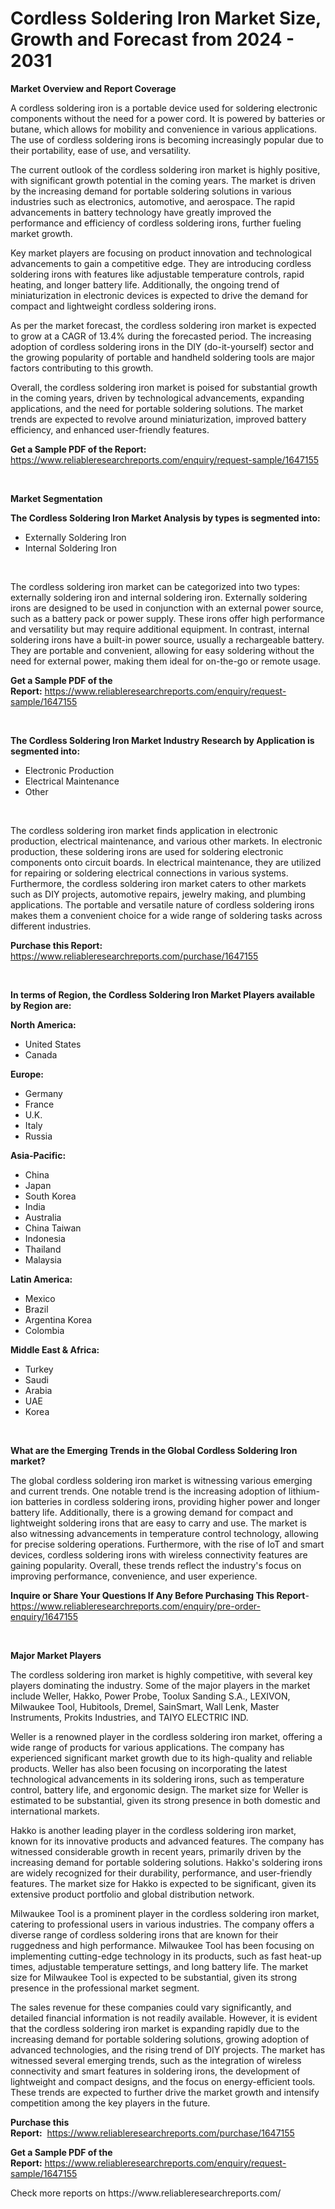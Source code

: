 <p><h1>Cordless Soldering Iron Market Size, Growth and Forecast from 2024 - 2031</h1></p><p><strong>Market Overview and Report Coverage</strong></p>
<p><p>A cordless soldering iron is a portable device used for soldering electronic components without the need for a power cord. It is powered by batteries or butane, which allows for mobility and convenience in various applications. The use of cordless soldering irons is becoming increasingly popular due to their portability, ease of use, and versatility.</p><p>The current outlook of the cordless soldering iron market is highly positive, with significant growth potential in the coming years. The market is driven by the increasing demand for portable soldering solutions in various industries such as electronics, automotive, and aerospace. The rapid advancements in battery technology have greatly improved the performance and efficiency of cordless soldering irons, further fueling market growth.</p><p>Key market players are focusing on product innovation and technological advancements to gain a competitive edge. They are introducing cordless soldering irons with features like adjustable temperature controls, rapid heating, and longer battery life. Additionally, the ongoing trend of miniaturization in electronic devices is expected to drive the demand for compact and lightweight cordless soldering irons.</p><p>As per the market forecast, the cordless soldering iron market is expected to grow at a CAGR of 13.4% during the forecasted period. The increasing adoption of cordless soldering irons in the DIY (do-it-yourself) sector and the growing popularity of portable and handheld soldering tools are major factors contributing to this growth.</p><p>Overall, the cordless soldering iron market is poised for substantial growth in the coming years, driven by technological advancements, expanding applications, and the need for portable soldering solutions. The market trends are expected to revolve around miniaturization, improved battery efficiency, and enhanced user-friendly features.</p></p>
<p><strong>Get a Sample PDF of the Report:</strong> <a href="https://www.reliableresearchreports.com/enquiry/request-sample/1647155">https://www.reliableresearchreports.com/enquiry/request-sample/1647155</a></p>
<p>&nbsp;</p>
<p><strong>Market Segmentation</strong></p>
<p><strong>The Cordless Soldering Iron Market Analysis by types is segmented into:</strong></p>
<p><ul><li>Externally Soldering Iron</li><li>Internal Soldering Iron</li></ul></p>
<p>&nbsp;</p>
<p><p>The cordless soldering iron market can be categorized into two types: externally soldering iron and internal soldering iron. Externally soldering irons are designed to be used in conjunction with an external power source, such as a battery pack or power supply. These irons offer high performance and versatility but may require additional equipment. In contrast, internal soldering irons have a built-in power source, usually a rechargeable battery. They are portable and convenient, allowing for easy soldering without the need for external power, making them ideal for on-the-go or remote usage.</p></p>
<p><strong>Get a Sample PDF of the Report:</strong>&nbsp;<a href="https://www.reliableresearchreports.com/enquiry/request-sample/1647155">https://www.reliableresearchreports.com/enquiry/request-sample/1647155</a></p>
<p>&nbsp;</p>
<p><strong>The Cordless Soldering Iron Market Industry Research by Application is segmented into:</strong></p>
<p><ul><li>Electronic Production</li><li>Electrical Maintenance</li><li>Other</li></ul></p>
<p>&nbsp;</p>
<p><p>The cordless soldering iron market finds application in electronic production, electrical maintenance, and various other markets. In electronic production, these soldering irons are used for soldering electronic components onto circuit boards. In electrical maintenance, they are utilized for repairing or soldering electrical connections in various systems. Furthermore, the cordless soldering iron market caters to other markets such as DIY projects, automotive repairs, jewelry making, and plumbing applications. The portable and versatile nature of cordless soldering irons makes them a convenient choice for a wide range of soldering tasks across different industries.</p></p>
<p><strong>Purchase this Report:</strong>&nbsp; <a href="https://www.reliableresearchreports.com/purchase/1647155">https://www.reliableresearchreports.com/purchase/1647155</a></p>
<p>&nbsp;</p>
<p><strong>In terms of Region, the Cordless Soldering Iron Market Players available by Region are:</strong></p>
<p>
    <p> <strong> North America: </strong>
        <ul>
            <li>United States</li>
            <li>Canada</li>
        </ul>
        </p> 
    <p> <strong> Europe: </strong>
        <ul>
            <li>Germany</li>
            <li>France</li>
            <li>U.K.</li>
            <li>Italy</li>
            <li>Russia</li>
        </ul>
        </p> 
    <p> <strong> Asia-Pacific: </strong>
        <ul>
            <li>China</li>
            <li>Japan</li>
            <li>South Korea</li>
            <li>India</li>
            <li>Australia</li>
            <li>China Taiwan</li>
            <li>Indonesia</li>
            <li>Thailand</li>
            <li>Malaysia</li>
        </ul>
        </p> 
    <p> <strong> Latin America: </strong>
        <ul>
            <li>Mexico</li>
            <li>Brazil</li>
            <li>Argentina Korea</li>
            <li>Colombia</li>
        </ul>
        </p> 
    <p> <strong> Middle East & Africa: </strong>
        <ul>
            <li>Turkey</li>
            <li>Saudi</li>
            <li>Arabia</li>
            <li>UAE</li>
            <li>Korea</li>
        </ul>
    </p>
    </p>
<p>&nbsp;</p>
<p><strong>What are the Emerging Trends in the Global Cordless Soldering Iron market?</strong></p>
<p><p>The global cordless soldering iron market is witnessing various emerging and current trends. One notable trend is the increasing adoption of lithium-ion batteries in cordless soldering irons, providing higher power and longer battery life. Additionally, there is a growing demand for compact and lightweight soldering irons that are easy to carry and use. The market is also witnessing advancements in temperature control technology, allowing for precise soldering operations. Furthermore, with the rise of IoT and smart devices, cordless soldering irons with wireless connectivity features are gaining popularity. Overall, these trends reflect the industry's focus on improving performance, convenience, and user experience.</p></p>
<p><strong>Inquire or Share Your Questions If Any Before Purchasing This Report</strong>- <a href="https://www.reliableresearchreports.com/enquiry/pre-order-enquiry/1647155">https://www.reliableresearchreports.com/enquiry/pre-order-enquiry/1647155</a></p>
<p>&nbsp;</p>
<p><strong>Major Market Players</strong></p>
<p><p>The cordless soldering iron market is highly competitive, with several key players dominating the industry. Some of the major players in the market include Weller, Hakko, Power Probe, Toolux Sanding S.A., LEXIVON, Milwaukee Tool, Hubitools, Dremel, SainSmart, Wall Lenk, Master Instruments, Prokits Industries, and TAIYO ELECTRIC IND.</p><p>Weller is a renowned player in the cordless soldering iron market, offering a wide range of products for various applications. The company has experienced significant market growth due to its high-quality and reliable products. Weller has also been focusing on incorporating the latest technological advancements in its soldering irons, such as temperature control, battery life, and ergonomic design. The market size for Weller is estimated to be substantial, given its strong presence in both domestic and international markets.</p><p>Hakko is another leading player in the cordless soldering iron market, known for its innovative products and advanced features. The company has witnessed considerable growth in recent years, primarily driven by the increasing demand for portable soldering solutions. Hakko's soldering irons are widely recognized for their durability, performance, and user-friendly features. The market size for Hakko is expected to be significant, given its extensive product portfolio and global distribution network.</p><p>Milwaukee Tool is a prominent player in the cordless soldering iron market, catering to professional users in various industries. The company offers a diverse range of cordless soldering irons that are known for their ruggedness and high performance. Milwaukee Tool has been focusing on implementing cutting-edge technology in its products, such as fast heat-up times, adjustable temperature settings, and long battery life. The market size for Milwaukee Tool is expected to be substantial, given its strong presence in the professional market segment.</p><p>The sales revenue for these companies could vary significantly, and detailed financial information is not readily available. However, it is evident that the cordless soldering iron market is expanding rapidly due to the increasing demand for portable soldering solutions, growing adoption of advanced technologies, and the rising trend of DIY projects. The market has witnessed several emerging trends, such as the integration of wireless connectivity and smart features in soldering irons, the development of lightweight and compact designs, and the focus on energy-efficient tools. These trends are expected to further drive the market growth and intensify competition among the key players in the future.</p></p>
<p><strong>Purchase this Report:</strong>&nbsp;&nbsp;<a href="https://www.reliableresearchreports.com/purchase/1647155">https://www.reliableresearchreports.com/purchase/1647155</a></p>
<p></p>
<p><strong>Get a Sample PDF of the Report:</strong>&nbsp;<a href="https://www.reliableresearchreports.com/enquiry/request-sample/1647155">https://www.reliableresearchreports.com/enquiry/request-sample/1647155</a></p>
<p>Check more reports on https://www.reliableresearchreports.com/</p>